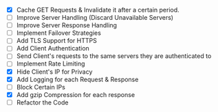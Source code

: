 - [x] Cache GET Requests & Invalidate it after a certain period.
- [ ] Improve Server Handling (Discard Unavailable Servers)
- [ ] Improve Server Response Handling
- [ ] Implement Failover Strategies
- [ ] Add TLS Support for HTTPS
- [ ] Add Client Authentication
- [ ] Send Client's requests to the same servers they are authenticated to
- [ ] Implement Rate Limiting
- [x] Hide Client's IP for Privacy
- [x] Add Logging for each Request & Response
- [ ] Block Certain IPs
- [x] Add gzip Compression for each response
- [ ] Refactor the Code
